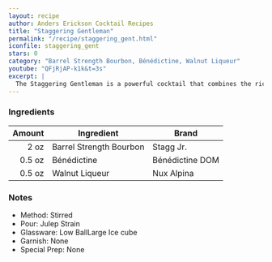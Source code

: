```yaml
---
layout: recipe
author: Anders Erickson Cocktail Recipes
title: "Staggering Gentleman"
permalink: "/recipe/staggering_gent.html"
iconfile: staggering_gent
stars: 0
category: "Barrel Strength Bourbon, Bénédictine, Walnut Liqueur"
youtube: "QFjRjAP-k1k&t=3s"
excerpt: |
  The Staggering Gentleman is a powerful cocktail that combines the rich flavors of bourbon with the complexity of Benedictine and walnut liqueur.
---
```


### Ingredients

| Amount | Ingredient              | Brand           |
| -----: | ----------------------- | --------------- |
|   2 oz | Barrel Strength Bourbon | Stagg Jr.       |
| 0.5 oz | Bénédictine             | Bénédictine DOM |
| 0.5 oz | Walnut Liqueur          | Nux Alpina      |

### Notes

- Method: Stirred
- Pour: Julep Strain
- Glassware: Low BallLarge Ice cube
- Garnish: None
- Special Prep: None
